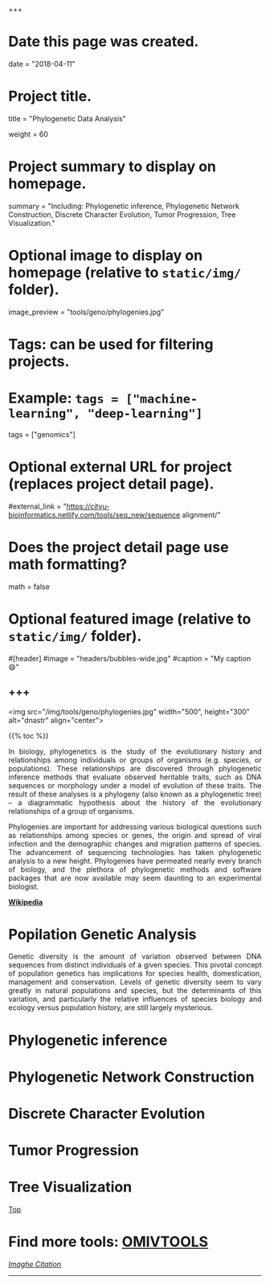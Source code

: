 +++
# Date this page was created.
date = "2018-04-11"

# Project title.
 title = "Phylogenetic Data Analysis"

weight = 60
# Project summary to display on homepage.
 summary = "Including: Phylogenetic inference, Phylogenetic Network Construction, Discrete Character Evolution, Tumor Progression, Tree Visualization."

# Optional image to display on homepage (relative to `static/img/` folder).
image_preview = "tools/geno/phylogenies.jpg"

# Tags: can be used for filtering projects.
# Example: `tags = ["machine-learning", "deep-learning"]`
tags = ["genomics"]

# Optional external URL for project (replaces project detail page).
#external_link = "https://cityu-bioinformatics.netlify.com/tools/seq_new/sequence alignment/"


# Does the project detail page use math formatting?
math = false

# Optional featured image (relative to `static/img/` folder).
#[header]
#image = "headers/bubbles-wide.jpg"
#caption = "My caption :smile:"


+++
---

<img src="/img/tools/geno/phylogenies.jpg" width="500", height="300" alt="dnastr" align="center">

{{% toc %}}

<span id="top"></span>

<p align="justify">In biology, phylogenetics is the study of the evolutionary history and relationships among individuals or groups of organisms (e.g. species, or populations). These relationships are discovered through phylogenetic inference methods that evaluate observed heritable traits, such as DNA sequences or morphology under a model of evolution of these traits. The result of these analyses is a phylogeny (also known as a phylogenetic tree) – a diagrammatic hypothesis about the history of the evolutionary relationships of a group of organisms.

<p align="justify">Phylogenies are important for addressing various biological questions such as relationships among species or genes, the origin and spread of viral infection and the demographic changes and migration patterns of species. The advancement of sequencing technologies has taken phylogenetic analysis to a new height. Phylogenies have permeated nearly every branch of biology, and the plethora of phylogenetic methods and software packages that are now available may seem daunting to an experimental biologist. 

[**Wikipedia**](https://en.wikipedia.org/wiki/Phylogenetics)

# Popilation Genetic Analysis

<p align="justify">Genetic diversity is the amount of variation observed between DNA sequences from distinct individuals of a given species. This pivotal concept of population genetics has implications for species health, domestication, management and conservation. Levels of genetic diversity seem to vary greatly in natural populations and species, but the determinants of this variation, and particularly the relative influences of species biology and ecology versus population history, are still largely mysterious.

# Phylogenetic inference


# Phylogenetic Network Construction


# Discrete Character Evolution

# Tumor Progression


# Tree Visualization

[<i class="fa fa-hand-o-up fa-1x "></i>Top](#top)

# Find more tools: [**OMIVTOOLS**](https://omictools.com/phylogenetics-and-phylogenomics-category)

[*Imaghe Citation*](https://arthropoda.wordpress.com/2010/01/19/introduction-to-phylogenetics/)



---